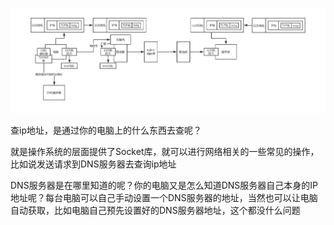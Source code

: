 ![](016_2、网络协议的补充说明%20(2).png)

查ip地址，是通过你的电脑上的什么东西去查呢？

就是操作系统的层面提供了Socket库，就可以进行网络相关的一些常见的操作，比如说发送请求到DNS服务器去查询ip地址

DNS服务器是在哪里知道的呢？你的电脑又是怎么知道DNS服务器自己本身的IP地址呢？每台电脑可以自己手动设置一个DNS服务器的地址，当然也可以让电脑自动获取，比如电脑自己预先设置好的DNS服务器地址，这个都没什么问题


